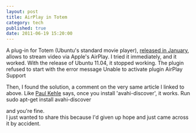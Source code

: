 ```yaml
---
layout: post
title: AirPlay in Totem
category: tech
published: true
date: 2011-06-19 15:20:00
---
```

A plug-in for Totem (Ubuntu's standard movie player), [released in January](http://www.omgubuntu.co.uk/2011/01/airplay-video-playback-comes-to-totem/), allows to stream video via Apple's AirPlay. I tried it immediately, and it worked. With the release of Ubuntu 11.04, it stopped working. The plugin refused to start with the error message
                     Unable to activate plugin AirPlay Support

Then, I found the solution, a comment on the very same article I linked to above. Like [Paul Kehle](https://twitter.com/#!/pgkehle) says, once you install 'avahi-discover', it works. Run 
                     sudo apt-get install avahi-discover
                     
and you're fine.  
I just wanted to share this because I'd given up hope and just came across it by accident. 
